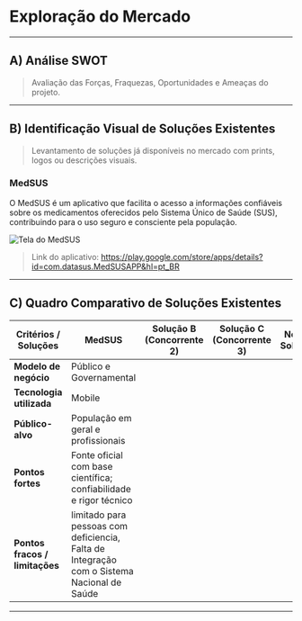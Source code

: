 # Exploração do Mercado

---

## A) Análise SWOT
> Avaliação das Forças, Fraquezas, Oportunidades e Ameaças do projeto.
>
---

## B) Identificação Visual de Soluções Existentes
> Levantamento de soluções já disponíveis no mercado com prints, logos ou descrições visuais.

### MedSUS 

O MedSUS é um aplicativo que facilita o acesso a informações confiáveis sobre os medicamentos oferecidos pelo Sistema Único de Saúde (SUS), contribuindo para o uso seguro e consciente pela população.


![Tela do MedSUS](https://drive.google.com/uc?export=view&id=1yrHJDqRcLxffCFMlGg-U5snu09UTmp2e)

> Link do aplicativo: https://play.google.com/store/apps/details?id=com.datasus.MedSUSAPP&hl=pt_BR




---

## C) Quadro Comparativo de Soluções Existentes

| Critérios / Soluções        |            MedSUS                | Solução B (Concorrente 2)       | Solução C (Concorrente 3)       | Nossa Solução                   |
|-----------------------------|----------------------------------|----------------------------------|----------------------------------|----------------------------------|
| **Modelo de negócio**       | Público e Governamental          |                                  |                                  |                                  |
| **Tecnologia utilizada**    | Mobile                           |                                  |                                  |                                  |
| **Público-alvo**            | População em geral  e profissionais             |                                  |                                  |                                  |
| **Pontos fortes**           |Fonte oficial com base científica; confiabilidade e rigor técnico|                                  |                                  |                                  |
| **Pontos fracos / limitações**|limitado para pessoas com deficiencia, Falta de Integração com o Sistema Nacional de Saúde|                                  |                                  |                                  |


---

